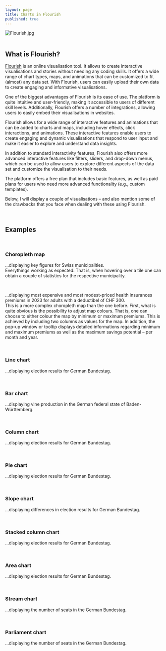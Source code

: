 ```yaml
---
layout: page
title: Charts in Flourish
published: true
---
```


![Flourish.jpg]({{site.baseurl}}/img/Flourish.jpg)<br><br>

## What is Flourish?

[Flourish](https://flourish.studio) is an online visualisation tool. It allows to create interactive visualisations and stories without needing any coding skills. It offers a wide range of chart types, maps, and animations that can be customized to fit (almost) any data set. <!-- including standard chart types such as bar or line charts as well as maps and more complex charts. --> With Flourish, users can easily upload their own data to create engaging and informative visualisations. 

One of the biggest advantages of Flourish is its ease of use. The platform is quite intuitive and user-friendly, making it accessible to users of different skill levels. Additionally, Flourish offers a number of integrations, allowing users to easily embed their visualisations in websites.

Flourish allows for a wide range of interactive features and animations that can be added to charts and maps, including hover effects, click interactions, and animations. These interactive features enable users to create engaging and dynamic visualisations that respond to user input and make it easier to explore and understand data insights.

In addition to standard interactivity features, Flourish also offers more advanced interactive features like filters, sliders, and drop-down menus, which can be used to allow users to explore different aspects of the data set and customize the visualisation to their needs.

The platform offers a free plan that includes basic features, as well as paid plans for users who need more advanced functionality (e.g., custom templates).

Below, I will display a couple of visualisations – and also mention some of the drawbacks that you face when dealing with these using Flourish.
<br>

<!-- ## Who is using Flourish?

Flourish is used by a diverse range of individuals and organizations across various industries and fields. Journalists and media organizations often use Flourish to create interactive data-driven stories and infographics. Businesses and marketing professionals also use the platform to create visualizations for reports to communicate their data insights to stakeholders. But also individuals such as data analysts, designers, and developers use Flourish to create data visualizations for personal or professional projects. 
<br>-->
<br>

## Examples
<br>

### **Choropleth map**
...displaying key figures for Swiss municipalities.<br>
Everythings working as expected. That is, when hovering over a tile one can obtain a couple of statistics for the respective municipality. 

<div class="flourish-embed flourish-map" data-src="visualisation/10105282"><script src="https://public.flourish.studio/resources/embed.js"></script></div>
<br>

...displaying most expensive and most modest-priced health insurances premiums in 2023 for adults with a deductibel of CHF 300.<br>
This is a more complex choropleth map than the one before. First, what is quite obvious is the possibility to adjust map colours. That is, one can choose to either colour the map by minimum or maximum premiums. This is achieved by including two columns as values for the map. In addition, the pop-up window or tooltip displays detailed informations regarding minimum and maximum premiums as well as the maximum savings potential – per month and year.

<div class="flourish-embed flourish-map" data-src="visualisation/13562828"><script src="https://public.flourish.studio/resources/embed.js"></script></div>
<br>

### **Line chart**
...displaying election results for German Bundestag.

<div class="flourish-embed flourish-chart" data-src="visualisation/13203520"><script src="https://public.flourish.studio/resources/embed.js"></script></div>
<br>

### **Bar chart**
...displaying vine production in the German federal state of Baden-Württemberg.
<div class="flourish-embed flourish-chart" data-src="visualisation/13662494"><script src="https://public.flourish.studio/resources/embed.js"></script></div>
<br>

### **Column chart**
...displaying election results for German Bundestag.

<div class="flourish-embed flourish-chart" data-src="visualisation/13200180"><script src="https://public.flourish.studio/resources/embed.js"></script></div>
<br>

### **Pie chart**
...displaying election results for German Bundestag.

<div class="flourish-embed flourish-chart" data-src="visualisation/13193631"><script src="https://public.flourish.studio/resources/embed.js"></script></div>
<br>

### **Slope chart**
...displaying differences in election results for German Bundestag.

<div class="flourish-embed flourish-slope" data-src="visualisation/13210020"><script src="https://public.flourish.studio/resources/embed.js"></script></div>
<br>

### **Stacked column chart**
...displaying election results for German Bundestag.
<div class="flourish-embed flourish-chart" data-src="visualisation/13726551"><script src="https://public.flourish.studio/resources/embed.js"></script></div>
<br>

### **Area chart**
...displaying election results for German Bundestag.

<div class="flourish-embed flourish-chart" data-src="visualisation/13211564"><script src="https://public.flourish.studio/resources/embed.js"></script></div>
<br>

### **Stream chart**
...displaying the number of seats in the German Bundestag.
<div class="flourish-embed flourish-chart" data-src="visualisation/13735422"><script src="https://public.flourish.studio/resources/embed.js"></script></div>
<br>

### **Parliament chart**
...displaying the number of seats in the German Bundestag.

<div class="flourish-embed flourish-parliament" data-src="visualisation/13193562"><script src="https://public.flourish.studio/resources/embed.js"></script></div>